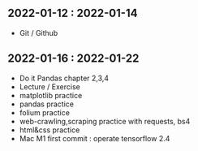 ## 2022-01-12 : 2022-01-14

- Git / Github

## 2022-01-16 : 2022-01-22

- Do it Pandas chapter 2,3,4
- Lecture / Exercise
- matplotlib practice
- pandas practice
- folium practice
- web-crawling,scraping practice with requests, bs4
- html&css practice
- Mac M1 first commit : operate tensorflow 2.4
